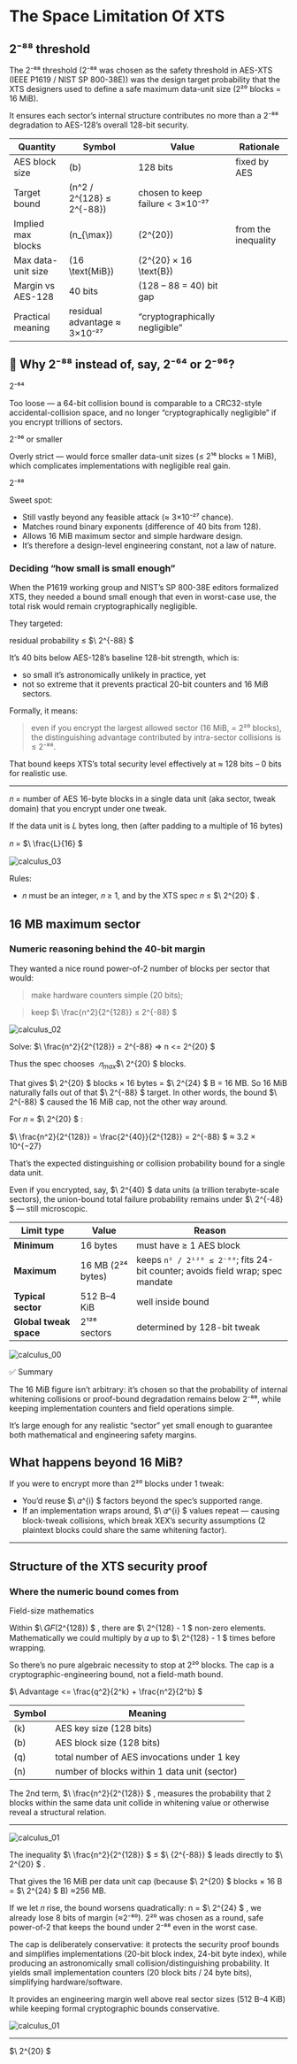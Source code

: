 # The Space Limitation Of XTS

## 2⁻⁸⁸ threshold 

The 2⁻⁸⁸ threshold (2⁻⁸⁸ was chosen as the safety threshold in AES-XTS (IEEE P1619 / NIST SP 800-38E)) was the design target probability that the XTS designers used to define a safe maximum data-unit size (2²⁰ blocks = 16 MiB).

It ensures each sector’s internal structure contributes no more than a 2⁻⁸⁸ degradation to AES-128’s overall 128-bit security.

| Quantity           | Symbol                       | Value                            | Rationale           |
| ------------------ | ---------------------------- | -------------------------------- | ------------------- |
| AES block size     | (b)                          | 128 bits                         | fixed by AES        |
| Target bound       | (n^2 / 2^{128} ≤ 2^{-88})    | chosen to keep failure < 3×10⁻²⁷ |                     |
| Implied max blocks | (n_{\max})                   | (2^{20})                         | from the inequality |
| Max data-unit size | (16 \text{MiB})              | (2^{20} × 16 \text{B})           |                     |
| Margin vs AES-128  | 40 bits                      | (128 – 88 = 40) bit gap          |                     |
| Practical meaning  | residual advantage ≈ 3×10⁻²⁷ | “cryptographically negligible”   |                     |


## 🔹 Why 2⁻⁸⁸ instead of, say, 2⁻⁶⁴ or 2⁻⁹⁶?
2⁻⁶⁴

Too loose — a 64-bit collision bound is comparable to a CRC32-style accidental-collision space, and no longer “cryptographically negligible” if you encrypt trillions of sectors.

2⁻⁹⁶ or smaller

Overly strict — would force smaller data-unit sizes (≤ 2¹⁶ blocks ≈ 1 MiB), which complicates implementations with negligible real gain.

2⁻⁸⁸

Sweet spot:

- Still vastly beyond any feasible attack (≈ 3×10⁻²⁷ chance).
- Matches round binary exponents (difference of 40 bits from 128).
- Allows 16 MiB maximum sector and simple hardware design.
- It’s therefore a design-level engineering constant, not a law of nature.

### Deciding “how small is small enough”

When the P1619 working group and NIST’s SP 800-38E editors formalized XTS, they needed a bound small enough that even in worst-case use, the total risk would remain cryptographically negligible.

They targeted:

residual probability ≤ $\ 2^{-88} \$

It’s 40 bits below AES-128’s baseline 128-bit strength, which is:

- so small it’s astronomically unlikely in practice, yet
- not so extreme that it prevents practical 20-bit counters and 16 MiB sectors.

Formally, it means:

> even if you encrypt the largest allowed sector (16 MiB, = 2²⁰ blocks),
> the distinguishing advantage contributed by intra-sector collisions is ≤ 2⁻⁸⁸.

That bound keeps XTS’s total security level effectively at ≈ 128 bits – 0 bits for realistic use.

---

𝑛 = number of AES 16-byte blocks in a single data unit (aka sector, tweak domain) that you encrypt under one tweak.

If the data unit is 𝐿 bytes long, then (after padding to a multiple of 16 bytes)

𝑛 = 
$\ \frac{L}{16} \$

![calculus_03](calculus_03.png)

Rules: 
- 𝑛 must be an integer, 𝑛 ≥ 1, and by the XTS spec 𝑛 ≤
$\ 2^{20} \$
.

## 16 MB maximum sector

### Numeric reasoning behind the 40-bit margin

They wanted a nice round power-of-2 number of blocks per sector that would:

> make hardware counters simple (20 bits);

> keep $\ \frac{n^2}{2^{128}} ≤ 2^{-88} \$ 

![calculus_02](calculus_02.png)

Solve:
$\ \frac{n^2}{2^{128}} = 2^{-88} => n <= 2^{20} \$

Thus the spec chooses 
$\ 𝑛_{max} \$
⁡$\ 2^{20} \$
 blocks.

That gives 
$\ 2^{20} \$ 
blocks × 16 bytes = 
$\ 2^{24} \$ 
B = 16 MB.
So 16 MiB naturally falls out of that 
$\ 2^{-88} \$ 
target.
In other words, the bound 
$\ 2^{-88} \$ 
caused the 16 MiB cap, not the other way around.


For 𝑛 = 
$\ 2^{20} \$ 
:

$\ \frac{n^2}{2^{128}}  = \frac{2^{40}}{2^{128}} = 2^{-88} \$ 
≈ 3.2 × 10^{−27}

That’s the expected distinguishing or collision probability bound for a single data unit.

Even if you encrypted, say, 
$\ 2^{40} \$ 
data units (a trillion terabyte-scale sectors), the union-bound total failure probability remains under 
$\ 2^{-48} \$ 
— still microscopic.


| Limit type             | Value              | Reason                                                                         |
| ---------------------- | ------------------ | ------------------------------------------------------------------------------ |
| **Minimum**            | 16 bytes           | must have ≥ 1 AES block                                                        |
| **Maximum**            | 16 MB (2²⁴ bytes)  | keeps `n² / 2¹²⁸ ≤ 2⁻⁸⁸`; fits 24-bit counter; avoids field wrap; spec mandate |
| **Typical sector**     | 512 B–4 KiB        | well inside bound                                                              |
| **Global tweak space** | 2¹²⁸ sectors       | determined by 128-bit tweak                                                    |

![calculus_00](calculus_00.png)

✅ Summary

The 16 MiB figure isn’t arbitrary: it’s chosen so that the probability of internal whitening collisions or proof-bound degradation remains below 2⁻⁸⁸, while keeping implementation counters and field operations simple.

It’s large enough for any realistic “sector” yet small enough to guarantee both mathematical and engineering safety margins.

## What happens beyond 16 MiB?

If you were to encrypt more than 2²⁰ blocks under 1 tweak:

- You’d reuse 
$\ 𝛼^{i} \$
 factors beyond the spec’s supported range.
- If an implementation wraps around, 
$\ 𝛼^{i} \$
 values repeat — causing block-tweak collisions, which break XEX’s security assumptions (2 plaintext blocks could share the same whitening factor).

--- 

## Structure of the XTS security proof

### Where the numeric bound comes from

Field-size mathematics

Within 
$\ 𝐺𝐹(2^{128}) \$
, there are 
$\ 2^{128} - 1 \$
 non-zero elements. Mathematically we could multiply by 𝛼 up to 
$\ 2^{128} - 1 \$ 
times before wrapping.

So there’s no pure algebraic necessity to stop at 2²⁰ blocks.
The cap is a cryptographic-engineering bound, not a field-math bound.


$\ Advantage <= \frac{q^2}{2^k} + \frac{n^2}{2^b} \$

| Symbol | Meaning                                        |
| ------ | ---------------------------------------------- |
| (k)    | AES key size (128 bits)                        |
| (b)    | AES block size (128 bits)                      |
| (q)    | total number of AES invocations under 1 key    |
| (n)    | number of blocks within 1 data unit (sector)   |


The 2nd term, 
$\ \frac{n^2}{2^{128}} \$ 
, measures the probability that 2 blocks within the same data unit collide in whitening value or otherwise reveal a structural relation.

---

![calculus_01](calculus_01.png)

The inequality 
$\ \frac{n^2}{2^{128}} \$ 
≤
$\ {2^{-88}} \$ 
 leads directly to 
$\ 2^{20} \$
.

That gives the 16 MiB per data unit cap (because 
$\ 2^{20} \$
 blocks × 16 B = 
$\ 2^{24} \$
 B) ≈256 MB.

 If we let 𝑛 rise, the bound worsens quadratically: n = 
 $\ 2^{24} \$
 , we already lose 8 bits of margin (≈2⁻⁸⁰).
 2²⁰ was chosen as a round, safe power-of-2 that keeps the bound under 2⁻⁸⁸ even in the worst case.

The cap is deliberately conservative: it protects the security proof bounds and simplifies implementations (20-bit block index, 24-bit byte index), while producing an astronomically small collision/distinguishing probability. It yields small implementation counters (20 block bits / 24 byte bits), simplifying hardware/software.

It provides an engineering margin well above real sector sizes (512 B–4 KiB) while keeping formal cryptographic bounds conservative.

![calculus_01](calculus_01.png)

---



$\ 2^{20} \$



